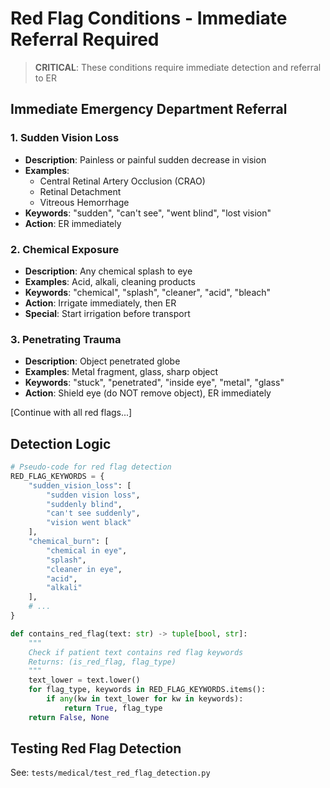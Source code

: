 # Red Flag Conditions - Immediate Referral Required

> **CRITICAL**: These conditions require immediate detection and referral to ER

## Immediate Emergency Department Referral

### 1. Sudden Vision Loss
- **Description**: Painless or painful sudden decrease in vision
- **Examples**: 
  - Central Retinal Artery Occlusion (CRAO)
  - Retinal Detachment
  - Vitreous Hemorrhage
- **Keywords**: "sudden", "can't see", "went blind", "lost vision"
- **Action**: ER immediately

### 2. Chemical Exposure
- **Description**: Any chemical splash to eye
- **Examples**: Acid, alkali, cleaning products
- **Keywords**: "chemical", "splash", "cleaner", "acid", "bleach"
- **Action**: Irrigate immediately, then ER
- **Special**: Start irrigation before transport

### 3. Penetrating Trauma
- **Description**: Object penetrated globe
- **Examples**: Metal fragment, glass, sharp object
- **Keywords**: "stuck", "penetrated", "inside eye", "metal", "glass"
- **Action**: Shield eye (do NOT remove object), ER immediately

[Continue with all red flags...]

## Detection Logic
```python
# Pseudo-code for red flag detection
RED_FLAG_KEYWORDS = {
    "sudden_vision_loss": [
        "sudden vision loss",
        "suddenly blind",
        "can't see suddenly",
        "vision went black"
    ],
    "chemical_burn": [
        "chemical in eye",
        "splash",
        "cleaner in eye",
        "acid",
        "alkali"
    ],
    # ...
}

def contains_red_flag(text: str) -> tuple[bool, str]:
    """
    Check if patient text contains red flag keywords
    Returns: (is_red_flag, flag_type)
    """
    text_lower = text.lower()
    for flag_type, keywords in RED_FLAG_KEYWORDS.items():
        if any(kw in text_lower for kw in keywords):
            return True, flag_type
    return False, None
```

## Testing Red Flag Detection

See: `tests/medical/test_red_flag_detection.py`
